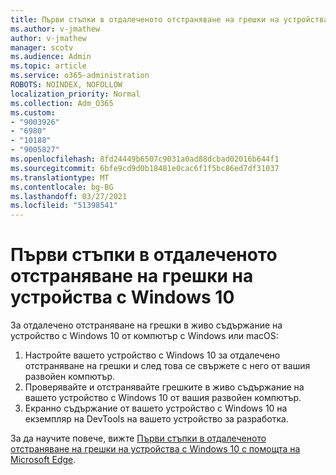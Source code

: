 ```yaml
---
title: Първи стъпки в отдалеченото отстраняване на грешки на устройства с Windows 10
ms.author: v-jmathew
author: v-jmathew
manager: scotv
ms.audience: Admin
ms.topic: article
ms.service: o365-administration
ROBOTS: NOINDEX, NOFOLLOW
localization_priority: Normal
ms.collection: Adm_O365
ms.custom:
- "9003926"
- "6980"
- "10188"
- "9005827"
ms.openlocfilehash: 8fd24449b6507c9031a0ad88dcbad02016b644f1
ms.sourcegitcommit: 6bfe9cd9d0b18481e0cac6f1f5bc86ed7df31037
ms.translationtype: MT
ms.contentlocale: bg-BG
ms.lasthandoff: 03/27/2021
ms.locfileid: "51398541"
---
```

# <a name="get-started-with-remotely-debugging-windows-10-devices"></a>Първи стъпки в отдалеченото отстраняване на грешки на устройства с Windows 10

За отдалечено отстраняване на грешки в живо съдържание на устройство с Windows 10 от компютър с Windows или macOS:

1. Настройте вашето устройство с Windows 10 за отдалечено отстраняване на грешки и след това се свържете с него от вашия развойен компютър.
2. Проверявайте и отстранявайте грешките в живо съдържание на вашето устройство с Windows 10 от вашия развойен компютър.
3. Екранно съдържание от вашето устройство с Windows 10 на екземпляр на DevTools на вашето устройство за разработка.

За да научите повече, вижте [Първи стъпки в отдалеченото отстраняване на грешки на устройства с Windows 10 с помощта на Microsoft Edge](https://go.microsoft.com/fwlink/?linkid=2142172).
